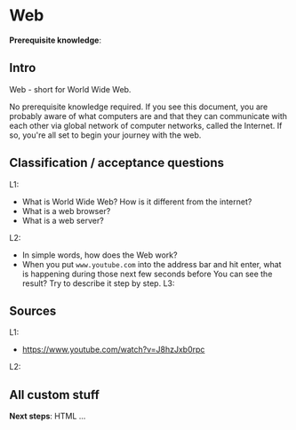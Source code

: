 # Web

**Prerequisite knowledge**: 

## Intro
Web - short for World Wide Web.

No prerequisite knowledge required. If you see this document, you are probably aware of what computers are and that they can communicate with each other via global network of computer networks, called the Internet. If so, you're all set to begin your journey with the web.

## Classification / acceptance questions
L1:
- What is World Wide Web? How is it different from the internet?
- What is a web browser?
- What is a web server?

L2:
- In simple words, how does the Web work?
- When you put  `www.youtube.com` into the address bar and hit enter, what is happening during  those next few seconds before You can see the result? Try to describe it step by step.
L3:


## Sources
L1:
- https://www.youtube.com/watch?v=J8hzJxb0rpc

L2: 



## All custom stuff


**Next steps**: HTML ...
